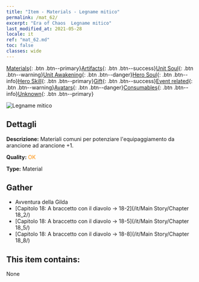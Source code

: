 ```yaml
---
title: "Item - Materials - Legname mitico"
permalink: /mat_62/
excerpt: "Era of Chaos  Legname mitico"
last_modified_at: 2021-05-28
locale: it
ref: "mat_62.md"
toc: false
classes: wide
---
```

 [Materials](/ItemsIT/){: .btn .btn--primary}[Artifacts](/ItemsIT/Artifacts/){: .btn .btn--success}[Unit Soul](/ItemsIT/UnitSoul/){: .btn .btn--warning}[Unit Awakening](/ItemsIT/UnitAwakening/){: .btn .btn--danger}[Hero Soul](/ItemsIT/HeroSoul/){: .btn .btn--info}[Hero Skill](/ItemsIT/HeroSkill/){: .btn .btn--primary}[Gift](/ItemsIT/Gift/){: .btn .btn--success}[Event related](/ItemsIT/Events/){: .btn .btn--warning}[Avatars](/ItemsIT/Avatars/){: .btn .btn--danger}[Consumables](/ItemsIT/Consumables/){: .btn .btn--info}[Unknown](/ItemsIT/Unknown/){: .btn .btn--primary}

 ![Legname mitico](/images/t/i_cailiao_mucai3.png)

## Dettagli
 **Descrizione:** Materiali comuni per potenziare l'equipaggiamento da arancione ad arancione +1.

 **Quality:** <span style="color: #FF8C00">OK</span>

 **Type:** Material

## Gather

*    Avventura della Gilda 
*    [Capitolo 18: A braccetto con il diavolo -> 18-2](/it/Main Story/Chapter 18_2/) 
*    [Capitolo 18: A braccetto con il diavolo -> 18-5](/it/Main Story/Chapter 18_5/) 
*    [Capitolo 18: A braccetto con il diavolo -> 18-8](/it/Main Story/Chapter 18_8/) 

## This item contains:

  None

